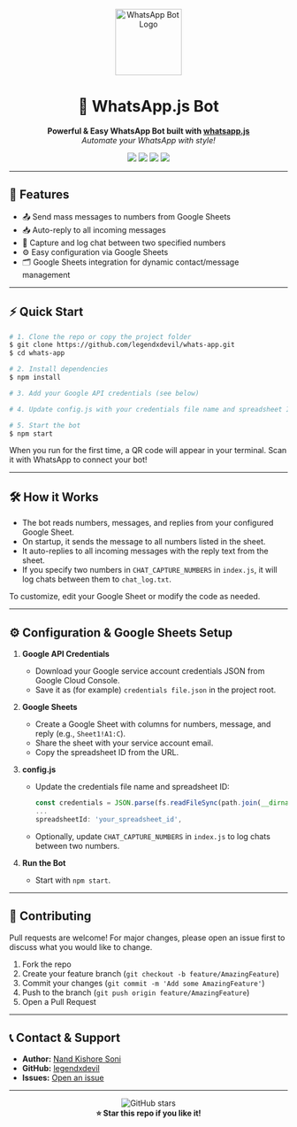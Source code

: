 <!-- PROJECT BANNER -->
<p align="center">
  <img src="https://img.icons8.com/color/96/000000/whatsapp.png" alt="WhatsApp Bot Logo" width="120"/>
</p>

<h1 align="center">🤖 WhatsApp.js Bot</h1>

<p align="center">
  <b>Powerful & Easy WhatsApp Bot built with <a href="https://github.com/pedroslopez/whatsapp-web.js">whatsapp.js</a></b><br>
  <i>Automate your WhatsApp with style!</i>
</p>

<p align="center">
  <a href="#features"><img src="https://img.shields.io/badge/Features-8-green?style=for-the-badge"/></a>
  <a href="#quick-start"><img src="https://img.shields.io/badge/Quick%20Start-Easy-blue?style=for-the-badge"/></a>
  <a href="#license"><img src="https://img.shields.io/badge/License-MIT-purple?style=for-the-badge"/></a>
  <a href="https://github.com/legendxdevil"><img src="https://img.shields.io/badge/Made%20by-Nand%20Kishore%20Soni-16a34a?style=for-the-badge"/></a>
</p>

---

## 🚀 Features

- 📤 Send mass messages to numbers from Google Sheets
- 📥 Auto-reply to all incoming messages
- 📝 Capture and log chat between two specified numbers
- ⚙️ Easy configuration via Google Sheets
- 🗂️ Google Sheets integration for dynamic contact/message management

---

## ⚡ Quick Start

```bash
# 1. Clone the repo or copy the project folder
$ git clone https://github.com/legendxdevil/whats-app.git
$ cd whats-app

# 2. Install dependencies
$ npm install

# 3. Add your Google API credentials (see below)

# 4. Update config.js with your credentials file name and spreadsheet ID

# 5. Start the bot
$ npm start
```

When you run for the first time, a QR code will appear in your terminal. Scan it with WhatsApp to connect your bot!

---

## 🛠️ How it Works

- The bot reads numbers, messages, and replies from your configured Google Sheet.
- On startup, it sends the message to all numbers listed in the sheet.
- It auto-replies to all incoming messages with the reply text from the sheet.
- If you specify two numbers in `CHAT_CAPTURE_NUMBERS` in `index.js`, it will log chats between them to `chat_log.txt`.

To customize, edit your Google Sheet or modify the code as needed.

---

## ⚙️ Configuration & Google Sheets Setup

1. **Google API Credentials**
   - Download your Google service account credentials JSON from Google Cloud Console.
   - Save it as (for example) `credentials file.json` in the project root.

2. **Google Sheets**
   - Create a Google Sheet with columns for numbers, message, and reply (e.g., `Sheet1!A1:C`).
   - Share the sheet with your service account email.
   - Copy the spreadsheet ID from the URL.

3. **config.js**
   - Update the credentials file name and spreadsheet ID:
     ```js
     const credentials = JSON.parse(fs.readFileSync(path.join(__dirname, 'credentials file.json'), 'utf8'));
     ...
     spreadsheetId: 'your_spreadsheet_id',
     ```
   - Optionally, update `CHAT_CAPTURE_NUMBERS` in `index.js` to log chats between two numbers.

4. **Run the Bot**
   - Start with `npm start`.

---

## 🤝 Contributing

Pull requests are welcome! For major changes, please open an issue first to discuss what you would like to change.

1. Fork the repo
2. Create your feature branch (`git checkout -b feature/AmazingFeature`)
3. Commit your changes (`git commit -m 'Add some AmazingFeature'`)
4. Push to the branch (`git push origin feature/AmazingFeature`)
5. Open a Pull Request

---

## 📞 Contact & Support

- **Author:** [Nand Kishore Soni](https://www.linkedin.com/in/nandkishoresoni)
- **GitHub:** [legendxdevil](https://github.com/legendxdevil)
- **Issues:** [Open an issue](https://github.com/legendxdevil/whatsapp-bot/issues)

---

<p align="center">
  <img src="https://img.shields.io/github/stars/legendxdevil/whatsapp-bot?style=social" alt="GitHub stars"/>
  <br>
  <b>⭐ Star this repo if you like it!</b>
</p>